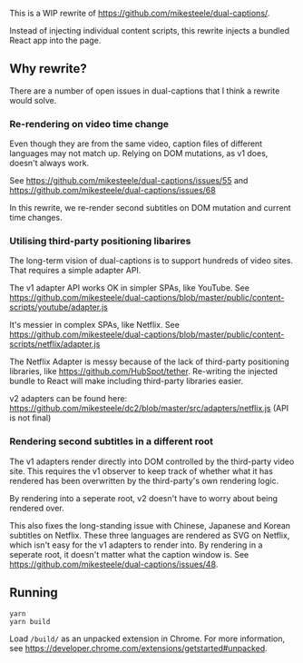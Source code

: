 This is a WIP rewrite of https://github.com/mikesteele/dual-captions/.

Instead of injecting individual content scripts, this rewrite injects a bundled React app into the page.

## Why rewrite?

There are a number of open issues in dual-captions that I think a rewrite would solve.

### Re-rendering on video time change

Even though they are from the same video, caption files of different languages may not match up. Relying on DOM mutations, as v1 does, doesn't always work.

See https://github.com/mikesteele/dual-captions/issues/55 and https://github.com/mikesteele/dual-captions/issues/68

In this rewrite, we re-render second subtitles on DOM mutation and current time changes.

### Utilising third-party positioning libarires

The long-term vision of dual-captions is to support hundreds of video sites. That requires a simple adapter API.

The v1 adapter API works OK in simpler SPAs, like YouTube. See https://github.com/mikesteele/dual-captions/blob/master/public/content-scripts/youtube/adapter.js

It's messier in complex SPAs, like Netflix. See https://github.com/mikesteele/dual-captions/blob/master/public/content-scripts/netflix/adapter.js

The Netflix Adapter is messy because of the lack of third-party positioning libraries, like https://github.com/HubSpot/tether. Re-writing the injected bundle to React will make including third-party libraries easier.

v2 adapters can be found here: https://github.com/mikesteele/dc2/blob/master/src/adapters/netflix.js (API is not final)

### Rendering second subtitles in a different root

The v1 adapters render directly into DOM controlled by the third-party video site. This requires the v1 observer to keep track of whether what it has rendered has been overwritten by the third-party's own rendering logic.

By rendering into a seperate root, v2 doesn't have to worry about being rendered over.

This also fixes the long-standing issue with Chinese, Japanese and Korean subtitles on Netflix. These three languages are rendered as SVG on Netflix, which isn't easy for the v1 adapters to render into. By rendering in a seperate root, it doesn't matter what the caption window is. See https://github.com/mikesteele/dual-captions/issues/48.

## Running

```
yarn
yarn build
```

Load `/build/` as an unpacked extension in Chrome. For more information, see https://developer.chrome.com/extensions/getstarted#unpacked.
